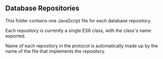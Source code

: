 ## Database Repositories

This folder contains one JavaScript file for each database repository.

Each repository is currently a single ES6 class, with the class's name exported.

Name of each repository in the protocol is automatically made up by the name of the file that implements the repository.
